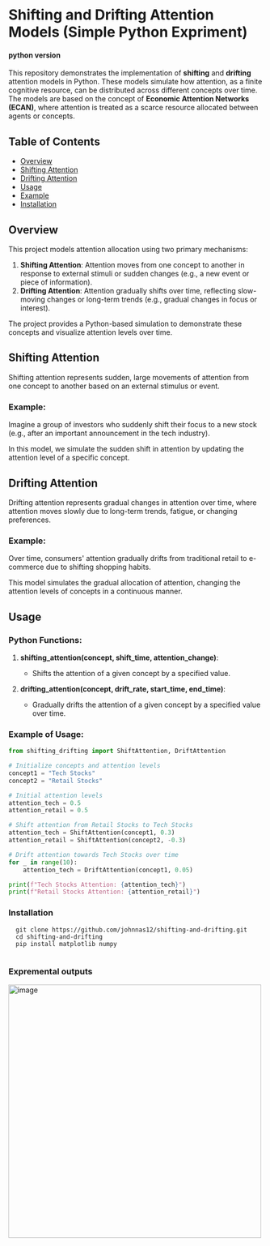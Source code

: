 # Shifting and Drifting Attention Models (Simple Python Expriment)
#### python version

This repository demonstrates the implementation of **shifting** and **drifting** attention models in Python. These models simulate how attention, as a finite cognitive resource, can be distributed across different concepts over time. The models are based on the concept of **Economic Attention Networks (ECAN)**, where attention is treated as a scarce resource allocated between agents or concepts.

## Table of Contents

- [Overview](#overview)
- [Shifting Attention](#shifting-attention)
- [Drifting Attention](#drifting-attention)
- [Usage](#usage)
- [Example](#example)
- [Installation](#installation)


## Overview

This project models attention allocation using two primary mechanisms:

1. **Shifting Attention**: Attention moves from one concept to another in response to external stimuli or sudden changes (e.g., a new event or piece of information).
2. **Drifting Attention**: Attention gradually shifts over time, reflecting slow-moving changes or long-term trends (e.g., gradual changes in focus or interest).

The project provides a Python-based simulation to demonstrate these concepts and visualize attention levels over time.

## Shifting Attention

Shifting attention represents sudden, large movements of attention from one concept to another based on an external stimulus or event.

### Example:
Imagine a group of investors who suddenly shift their focus to a new stock (e.g., after an important announcement in the tech industry).

In this model, we simulate the sudden shift in attention by updating the attention level of a specific concept.

## Drifting Attention

Drifting attention represents gradual changes in attention over time, where attention moves slowly due to long-term trends, fatigue, or changing preferences.

### Example:
Over time, consumers' attention gradually drifts from traditional retail to e-commerce due to shifting shopping habits.

This model simulates the gradual allocation of attention, changing the attention levels of concepts in a continuous manner.

## Usage

### Python Functions:
1. **shifting_attention(concept, shift_time, attention_change)**: 
   - Shifts the attention of a given concept by a specified value.
   
2. **drifting_attention(concept, drift_rate, start_time, end_time)**: 
   - Gradually drifts the attention of a given concept by a specified value over time.

### Example of Usage:

```python
from shifting_drifting import ShiftAttention, DriftAttention

# Initialize concepts and attention levels
concept1 = "Tech Stocks"
concept2 = "Retail Stocks"

# Initial attention levels
attention_tech = 0.5
attention_retail = 0.5

# Shift attention from Retail Stocks to Tech Stocks
attention_tech = ShiftAttention(concept1, 0.3)
attention_retail = ShiftAttention(concept2, -0.3)

# Drift attention towards Tech Stocks over time
for _ in range(10):
    attention_tech = DriftAttention(concept1, 0.05)

print(f"Tech Stocks Attention: {attention_tech}")
print(f"Retail Stocks Attention: {attention_retail}")
```
### Installation
```
  git clone https://github.com/johnnas12/shifting-and-drifting.git
  cd shifting-and-drifting
  pip install matplotlib numpy 


```
### Expremental outputs 
<img width="500" alt="image" src="https://github.com/user-attachments/assets/2966777f-f9f8-4a50-9517-46b595fade0e" />


